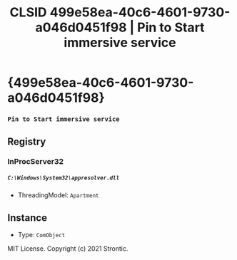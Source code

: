 ﻿---
title: "CLSID 499e58ea-40c6-4601-9730-a046d0451f98 | Pin to Start immersive service"
excerpt: What is COM-Object CLSID 499e58ea-40c6-4601-9730-a046d0451f98?
---

# {499e58ea-40c6-4601-9730-a046d0451f98}

### `Pin to Start immersive service`

## Registry


### InProcServer32

##### `C:\Windows\System32\appresolver.dll`
* ThreadingModel: `Apartment`

## Instance

* Type: `ComObject`

MIT License. Copyright (c) 2021 Strontic.


